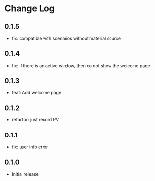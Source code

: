 # Change Log

## 0.1.5

- fix: compatible with scenarios without material source

## 0.1.4

- fix: if there is an active window, then do not show the welcome page

## 0.1.3

- feat: Add welcome page

## 0.1.2

- refactor: just record PV

## 0.1.1

- fix: user info error

## 0.1.0

- Initial release
